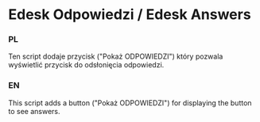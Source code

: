 # Edesk Odpowiedzi / Edesk Answers

### PL 
Ten script dodaje przycisk ("Pokaż ODPOWIEDZI") który pozwala wyświetlić przycisk do odsłonięcia odpowiedzi.

### EN
This script adds a button ("Pokaż ODPOWIEDZI") for displaying the button to see answers.
